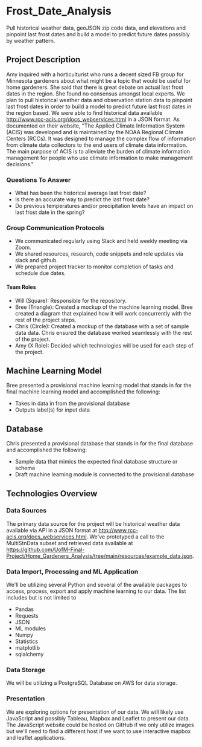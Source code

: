 # Frost_Date_Analysis
Pull historical weather data, geoJSON zip code data, and elevations and pinpoint last frost dates and build a model to predict future dates possibly by weather pattern.

## Project Description
Amy inquired with a horticulturist who runs a decent sized FB group for Minnesota gardeners about what might be a topic that would be useful for home gardeners. She said that there is great debate on actual last frost dates in the region. She found no consensus amongst local experts.  We plan to pull historical weather data and observation station data to pinpoint last frost dates in order to build a model to predict future last frost dates in the region based.  We were able to find historical data available http://www.rcc-acis.org/docs_webservices.html in a JSON format.  As documented on their website, "The Applied Climate Information System (ACIS) was developed and is maintained by the NOAA Regional Climate Centers (RCCs). It was designed to manage the complex flow of information from climate data collectors to the end users of climate data information. The main purpose of ACIS is to alleviate the burden of climate information management for people who use climate information to make management decisions."  

### Questions To Answer
- What has been the historical average last frost date?
- Is there an accurate way to predict the last frost date?
- Do previous temperatures and/or precipitation levels have an impact on last frost date in the spring?

### Group Communication Protocols
- We communicated regularly using Slack and held weekly meeting via Zoom.
- We shared resources, research, code snippets and role updates via slack and github.
- We prepared project tracker to monitor completion of tasks and schedule due dates.

#### Team Roles
- Will (Square): Responsible for the repository.
- Bree (Triangle): Created a mockup of the machine learning model. Bree created a diagram that explained how it will work concurrently with the rest of the project steps.
- Chris (Circle): Created a mockup of the database with a set of sample data data. Chris ensured the database worked seamlessly with the rest of the project.
- Amy (X Role): Decided which technologies will be used for each step of the project.

## Machine Learning Model
Bree presented a provisional machine learning model that stands in for the final machine learning model and accomplished the following:
- Takes in data in from the provisional database
- Outputs label(s) for input data

## Database
Chris presented a provisional database that stands in for the final database and accomplished the following:
- Sample data that mimics the expected final database structure or schema
- Draft machine learning module is connected to the provisional database

## Technologies Overview

### Data Sources

The primary data source for the project will be historical weather data available via API in a JSON format at http://www.rcc-acis.org/docs_webservices.html.  We've prototyped a call to the MultiStnData subset and retrieved data available at https://github.com/UofM-Final-Project/Home_Gardeners_Analysis/tree/main/resources/example_data.json.

### Data Import, Processing and ML Application

We'll be utilizing several Python and several of the available packages to access, process, export and apply machine learning to our data.  The list includes but is not limited to 
 - Pandas
 - Requests
 - JSON 
 - ML modules
 - Numpy
 - Statistics
 - matplotlib
 - sqlalchemy

### Data Storage

We will be utilizing a PostgreSQL Database on AWS for data storage.  

### Presentation

We are exploring options for presentation of our data.  We will likely use JavaScript and possibly Tableau, Mapbox and Leaflet to present our data.  The JavaScript website could be hosted on GitHub if we only utilize images but we'll need to find a different host if we want to use interactive mapbox and leaflet applications. 
